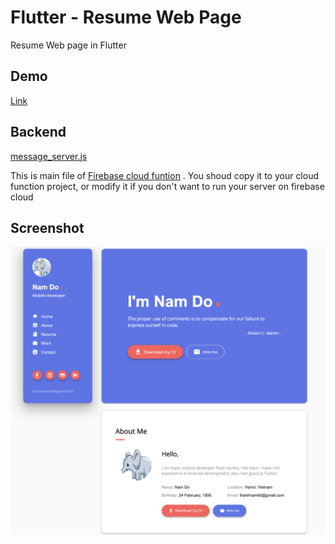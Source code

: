 # Flutter - Resume Web Page
Resume Web page in Flutter


## Demo
[Link](http://thanhnamitit.surge.sh/#/) 

## Backend
[message_server.js](https://github.com/thanhnamitit/Flutter-Resume/blob/master/message_server.js) 

This is main file of [Firebase cloud funtion](https://firebase.google.com/docs/functions) 
. You shoud copy it to your cloud function project, or modify it if you don't want to run your server on firebase cloud

## Screenshot
![Example1](screenshot/sc.png)

